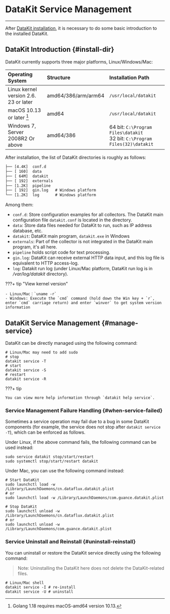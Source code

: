 
# DataKit Service Management
---

After [DataKit installation](datakit-install.md), it is necessary to do some basic introduction to the installed DataKit.

## DataKit Introduction {#install-dir}

DataKit currently supports three major platforms, Linux/Windows/Mac:

| Operating System                            | Structure                | Installation Path                                                                   |
| :--------                           | :---                | :-----                                                                     |
| Linux kernel version 2.6. 23 or later        | amd64/386/arm/arm64 | `/usr/local/datakit`                                                       |
| macOS 10.13 or later [^1]          | amd64               | `/usr/local/datakit`                                                       |
| Windows 7, Server 2008R2 Or above | amd64/386           | 64 bit: `C:\Program Files\datakit`<br />32 bit: `C:\Program Files(32)\datakit` |

[^1]: Golang 1.18 requires macOS-amd64 version 10.13.

After installation, the list of DataKit directories is roughly as follows:

```txt
├── [4.4K]  conf.d
├── [ 160]  data
├── [ 64M]  datakit
├── [ 192]  externals
├── [1.2K]  pipeline
├── [ 192]  gin.log   # Windows platform
└── [1.2K]  log       # Windows platform
```

Among them:

- `conf.d`: Store configuration examples for all collectors. The DataKit main configuration file `datakit.conf` is located in the directory.
- `data`: Store data files needed for DataKit to run, such as IP address database, etc.
- `datakit`: DataKit main program, `datakit.exe` in Windows
- `externals`: Part of the collector is not integrated in the DataKit main program, it's all here.
- `pipeline` holds script code for text processing.
- `gin.log`: DataKit can receive external HTTP data input, and this log file is equivalent to HTTP access-log.
- `log`: Datakit run log (under Linux/Mac platform, DataKit run log is in */var/log/datakit* directory).
<!-- markdownlint-disable MD046 -->
???+ tip "View kernel version"

    - Linux/Mac：`uname -r`
    - Windows: Execute the `cmd` command (hold down the Win key + `r`, enter `cmd` carriage return) and enter `winver` to get system version information
<!-- markdownlint-enable -->
## DataKit Service Management {#manage-service}

DataKit can be directly managed using the following command:

```shell
# Linux/Mac may need to add sudo
# stop
datakit service -T
# start
datakit service -S
# restart
datakit service -R
```
<!-- markdownlint-disable MD046 -->
???+ tip

    You can view more help information through `datakit help service`.
<!-- markdownlint-enable -->
### Service Management Failure Handling {#when-service-failed}

Sometimes a service operation may fail due to a bug in some DataKit components (for example, the service does not stop after `datakit service -T`), which can be enforced as follows.

Under Linux, if the above command fails, the following command can be used instead:

```shell
sudo service datakit stop/start/restart
sudo systemctl stop/start/restart datakit
```

Under Mac, you can use the following command instead:

```shell
# Start DataKit
sudo launchctl load -w /Library/LaunchDaemons/cn.dataflux.datakit.plist
# or
sudo launchctl load -w /Library/LaunchDaemons/com.guance.datakit.plist

# Stop DataKit
sudo launchctl unload -w /Library/LaunchDaemons/cn.dataflux.datakit.plist
# or
sudo launchctl unload -w /Library/LaunchDaemons/com.guance.datakit.plist
```

### Service Uninstall and Reinstall {#uninstall-reinstall}

You can uninstall or restore the DataKit service directly using the following command:

> Note: Uninstalling the DataKit here does not delete the DataKit-related files.

```shell
# Linux/Mac shell
datakit service -I # re-install
datakit service -U # uninstall
```
